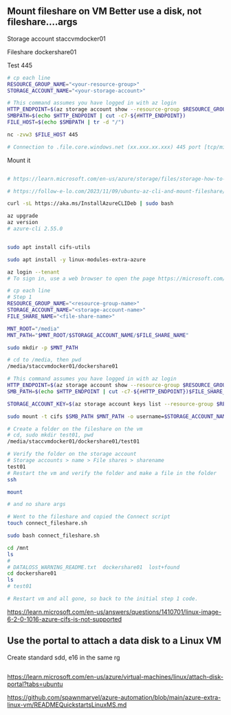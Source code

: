 ## Mount fileshare on VM Better use a disk, not fileshare....args

Storage account staccvmdocker01

Fileshare dockershare01

Test 445
```bash
# cp each line
RESOURCE_GROUP_NAME="<your-resource-group>"
STORAGE_ACCOUNT_NAME="<your-storage-account>"

# This command assumes you have logged in with az login
HTTP_ENDPOINT=$(az storage account show --resource-group $RESOURCE_GROUP_NAME --name $STORAGE_ACCOUNT_NAME --query "primaryEndpoints.file" --output tsv | tr -d '"')
SMBPATH=$(echo $HTTP_ENDPOINT | cut -c7-${#HTTP_ENDPOINT})
FILE_HOST=$(echo $SMBPATH | tr -d "/")

nc -zvw3 $FILE_HOST 445

# Connection to .file.core.windows.net (xx.xxx.xx.xxx) 445 port [tcp/microsoft-ds] succeeded!

```

Mount it

```bash

# https://learn.microsoft.com/en-us/azure/storage/files/storage-how-to-use-files-linux?tabs=Ubuntu%2Csmb311

# https://follow-e-lo.com/2023/11/09/ubuntu-az-cli-and-mount-fileshare/

curl -sL https://aka.ms/InstallAzureCLIDeb | sudo bash

az upgrade
az version
# azure-cli 2.55.0


sudo apt install cifs-utils

sudo apt install -y linux-modules-extra-azure

az login --tenant
# To sign in, use a web browser to open the page https://microsoft.com/devicelogin and enter the code

# cp each line
# Step 1
RESOURCE_GROUP_NAME="<resource-group-name>"
STORAGE_ACCOUNT_NAME="<storage-account-name>"
FILE_SHARE_NAME="<file-share-name>"

MNT_ROOT="/media"
MNT_PATH="$MNT_ROOT/$STORAGE_ACCOUNT_NAME/$FILE_SHARE_NAME"

sudo mkdir -p $MNT_PATH

# cd to /media, then pwd
/media/staccvmdocker01/dockershare01

# This command assumes you have logged in with az login
HTTP_ENDPOINT=$(az storage account show --resource-group $RESOURCE_GROUP_NAME --name $STORAGE_ACCOUNT_NAME --query "primaryEndpoints.file" --output tsv | tr -d '"')
SMB_PATH=$(echo $HTTP_ENDPOINT | cut -c7-${#HTTP_ENDPOINT})$FILE_SHARE_NAME

STORAGE_ACCOUNT_KEY=$(az storage account keys list --resource-group $RESOURCE_GROUP_NAME --account-name $STORAGE_ACCOUNT_NAME --query "[0].value" --output tsv | tr -d '"')

sudo mount -t cifs $SMB_PATH $MNT_PATH -o username=$STORAGE_ACCOUNT_NAME,password=$STORAGE_ACCOUNT_KEY,serverino,nosharesock,actimeo=30,mfsymlinks

# Create a folder on the fileshare on the vm
# cd, sudo mkdir test01, pwd
/media/staccvmdocker01/dockershare01/test01

# Verify the folder on the storage account
# Storage accounts > name > File shares > sharename
test01
# Restart the vm and verify the folder and make a file in the folder
ssh

mount

# and no share args

# Went to the fileshare and copied the Connect script
touch connect_fileshare.sh

sudo bash connect_fileshare.sh

cd /mnt
ls
# 
# DATALOSS_WARNING_README.txt  dockershare01  lost+found
cd dockershare01
ls
# test01

# Restart vm and all gone, so back to the initial step 1 code.

```

https://learn.microsoft.com/en-us/answers/questions/1410701/linux-image-6-2-0-1016-azure-cifs-is-not-supported

## Use the portal to attach a data disk to a Linux VM

Create standard sdd, e16 in the same rg

```bash

```

https://learn.microsoft.com/en-us/azure/virtual-machines/linux/attach-disk-portal?tabs=ubuntu

https://github.com/spawnmarvel/azure-automation/blob/main/azure-extra-linux-vm/READMEQuickstartsLinuxMS.md